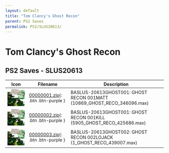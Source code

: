 ```yaml
---
layout: default
title: "Tom Clancy's Ghost Recon"
parent: PS2 Saves
permalink: PS2/SLUS20613/
---
```

# Tom Clancy's Ghost Recon

## PS2 Saves - SLUS20613

| Icon | Filename | Description |
|------|----------|-------------|
| ![Tom Clancy's Ghost Recon](icon0.png) | [00000001.zip](00000001.zip){: .btn .btn-purple } | BASLUS-20613GHOST001: GHOST RECON 001MATT (10869_GHOST_RECO_346096.max) |
| ![Tom Clancy's Ghost Recon](icon0.png) | [00000002.zip](00000002.zip){: .btn .btn-purple } | BASLUS-20613GHOST001: GHOST RECON 001KILL (5905_GHOST_RECO_425686.max) |
| ![Tom Clancy's Ghost Recon](icon0.png) | [00000003.zip](00000003.zip){: .btn .btn-purple } | BASLUS-20613GHOST002: GHOST RECON 002LOJACK (1_GHOST_RECO_439007.max) |
